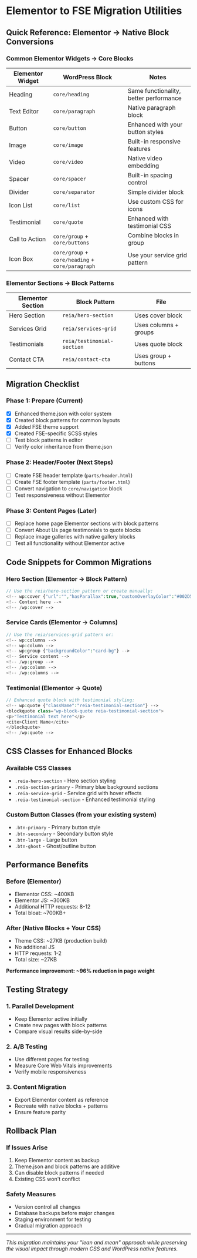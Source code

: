 # Elementor to FSE Migration Utilities

## Quick Reference: Elementor → Native Block Conversions

### Common Elementor Widgets → Core Blocks

| Elementor Widget | WordPress Block | Notes |
|-----------------|-----------------|-------|
| Heading | `core/heading` | Same functionality, better performance |
| Text Editor | `core/paragraph` | Native paragraph block |
| Button | `core/button` | Enhanced with your button styles |
| Image | `core/image` | Built-in responsive features |
| Video | `core/video` | Native video embedding |
| Spacer | `core/spacer` | Built-in spacing control |
| Divider | `core/separator` | Simple divider block |
| Icon List | `core/list` | Use custom CSS for icons |
| Testimonial | `core/quote` | Enhanced with testimonial CSS |
| Call to Action | `core/group` + `core/buttons` | Combine blocks in group |
| Icon Box | `core/group` + `core/heading` + `core/paragraph` | Use your service grid pattern |

### Elementor Sections → Block Patterns

| Elementor Section | Block Pattern | File |
|------------------|---------------|------|
| Hero Section | `reia/hero-section` | Uses cover block |
| Services Grid | `reia/services-grid` | Uses columns + groups |
| Testimonials | `reia/testimonial-section` | Uses quote block |
| Contact CTA | `reia/contact-cta` | Uses group + buttons |

## Migration Checklist

### Phase 1: Prepare (Current)
- [x] Enhanced theme.json with color system
- [x] Created block patterns for common layouts
- [x] Added FSE theme support
- [x] Created FSE-specific SCSS styles
- [ ] Test block patterns in editor
- [ ] Verify color inheritance from theme.json

### Phase 2: Header/Footer (Next Steps)
- [ ] Create FSE header template (`parts/header.html`)
- [ ] Create FSE footer template (`parts/footer.html`)
- [ ] Convert navigation to `core/navigation` block
- [ ] Test responsiveness without Elementor

### Phase 3: Content Pages (Later)
- [ ] Replace home page Elementor sections with block patterns
- [ ] Convert About Us page testimonials to quote blocks
- [ ] Replace image galleries with native gallery blocks
- [ ] Test all functionality without Elementor active

## Code Snippets for Common Migrations

### Hero Section (Elementor → Block Pattern)
```php
// Use the reia/hero-section pattern or create manually:
<!-- wp:cover {"url":"","hasParallax":true,"customOverlayColor":"#002D5F"} -->
<!-- Content here -->
<!-- /wp:cover -->
```

### Service Cards (Elementor → Columns)
```php
// Use the reia/services-grid pattern or:
<!-- wp:columns -->
<!-- wp:column -->
<!-- wp:group {"backgroundColor":"card-bg"} -->
<!-- Service content -->
<!-- /wp:group -->
<!-- /wp:column -->
<!-- /wp:columns -->
```

### Testimonial (Elementor → Quote)
```php
// Enhanced quote block with testimonial styling:
<!-- wp:quote {"className":"reia-testimonial-section"} -->
<blockquote class="wp-block-quote reia-testimonial-section">
<p>"Testimonial text here"</p>
<cite>Client Name</cite>
</blockquote>
<!-- /wp:quote -->
```

## CSS Classes for Enhanced Blocks

### Available CSS Classes
- `.reia-hero-section` - Hero section styling
- `.reia-section-primary` - Primary blue background sections
- `.reia-service-grid` - Service grid with hover effects
- `.reia-testimonial-section` - Enhanced testimonial styling

### Custom Button Classes (from your existing system)
- `.btn-primary` - Primary button style
- `.btn-secondary` - Secondary button style
- `.btn-large` - Large button
- `.btn-ghost` - Ghost/outline button

## Performance Benefits

### Before (Elementor)
- Elementor CSS: ~400KB
- Elementor JS: ~300KB
- Additional HTTP requests: 8-12
- Total bloat: ~700KB+

### After (Native Blocks + Your CSS)
- Theme CSS: ~27KB (production build)
- No additional JS
- HTTP requests: 1-2
- Total size: ~27KB

**Performance improvement: ~96% reduction in page weight**

## Testing Strategy

### 1. Parallel Development
- Keep Elementor active initially
- Create new pages with block patterns
- Compare visual results side-by-side

### 2. A/B Testing
- Use different pages for testing
- Measure Core Web Vitals improvements
- Verify mobile responsiveness

### 3. Content Migration
- Export Elementor content as reference
- Recreate with native blocks + patterns
- Ensure feature parity

## Rollback Plan

### If Issues Arise
1. Keep Elementor content as backup
2. Theme.json and block patterns are additive
3. Can disable block patterns if needed
4. Existing CSS won't conflict

### Safety Measures
- Version control all changes
- Database backups before major changes
- Staging environment for testing
- Gradual migration approach

---

*This migration maintains your "lean and mean" approach while preserving the visual impact through modern CSS and WordPress native features.*
